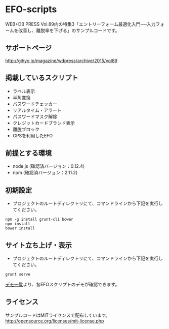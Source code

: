 # EFO-scripts

WEB+DB PRESS Vol.89内の特集3「エントリーフォーム最適化入門──入力フォームを改善し、離脱率を下げる」のサンプルコードです。

## サポートページ

http://gihyo.jp/magazine/wdpress/archive/2015/vol89

## 掲載しているスクリプト

* ラベル表示
* 半角変換
* パスワードチェッカー
* リアルタイム・アラート
* パスワードマスク解除
* クレジットカードブランド表示
* 離脱ブロック
* GPSを利用したEFO

## 前提とする環境

* node.js (確認済バージョン：0.12.4)
* npm (確認済バージョン：2.11.2)

## 初期設定

* プロジェクトのルートディレクトリにて、コマンドラインから下記を実行してください。

```
npm -g install grunt-cli bower
npm install
bower install
```

## サイト立ち上げ・表示

* プロジェクトのルートディレクトリにて、コマンドラインから下記を実行してください。

```
grunt serve
```

[デモ一覧](http://localhost:9000/demo/)より、各EFOスクリプトのデモが確認できます。

## ライセンス

サンプルコードはMITライセンスで配布しています。
http://opensource.org/licenses/mit-license.php

